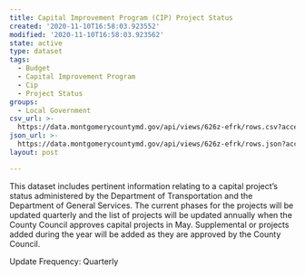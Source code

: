 ```yaml
---
title: Capital Improvement Program (CIP) Project Status
created: '2020-11-10T16:58:03.923552'
modified: '2020-11-10T16:58:03.923562'
state: active
type: dataset
tags:
  - Budget
  - Capital Improvement Program
  - Cip
  - Project Status
groups:
  - Local Government
csv_url: >-
  https://data.montgomerycountymd.gov/api/views/626z-efrk/rows.csv?accessType=DOWNLOAD
json_url: >-
  https://data.montgomerycountymd.gov/api/views/626z-efrk/rows.json?accessType=DOWNLOAD
layout: post

---
```

This dataset includes pertinent information relating to a capital project’s status administered by the Department of Transportation and the Department of General Services. The current phases for the projects will be updated quarterly and the list of projects will be updated annually when the County Council approves capital projects in May.  Supplemental or projects added during the year will be added as they are approved by the County Council.

Update Frequency:  Quarterly
